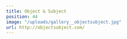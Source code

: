 ```yaml
---
title: Object & Subject
position: 44
image: "/uploads/gallery__objectsubject.jpg"
url: http://objectsubject.com/
---
```


